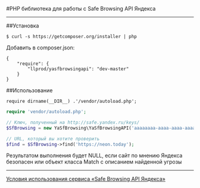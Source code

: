 #PHP библиотека для работы с Safe Browsing API Яндекса

___

##Установка

`$ curl -s https://getcomposer.org/installer | php`

Добавить в composer.json:

```
{
    "require": {
        "llprod/yasfbrowsingapi": "dev-master"
    }
}
```

##Использование

`require dirname(__DIR__) .'/vendor/autoload.php';`

```php
require 'vendor/autoload.php';

// Ключ, полученный на http://safe.yandex.ru/keys/
$SfBrowsing = new YaSfBrowsing\YaSfBrowsingAPI('aaaaaaaa-aaaa-aaaa-aaaa-aaaaaaaaaaaa');

// URL, который вы хотите проверить
$find = $SfBrowsing->find('https://neon.today');
```

Результатом выполнения будет NULL, если сайт по мнению Яндекса безопасен или объект класса Match c описанием найденной угрозы

___

[Условия использования сервиса «Safe Browsing API Яндекса»](https://yandex.ru/legal/yandex_sb_api/)
